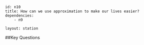````
id: n10
title: How can we use approximation to make our lives easier?
dependencies:
	- n9

layout: station
````
##Key Questions